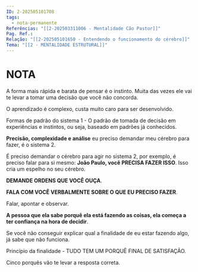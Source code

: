 ```yaml
---
ID: 2-202505101708
tags:
  - nota-permanente
Referências: "[[2-202503311006 - Mentalidade Cão Pastor]]"
Pag. Ref.: 
Relação: "[[2-202505101650 - Entendendo o funcionamento do cérebro]]"
Tema: "[[2 - MENTALIDADE ESTRUTURAL]]"
---
```

# NOTA 

A forma mais rápida e barata de pensar é o instinto.  Muita das vezes ele vai te levar a tomar uma decisão que você não concorda.

O aprendizado é complexo, custa muito caro para ser desenvolvido.

Formas de padrão do sistema 1 - O padrão de tomada de decisão em experiências e instintos, ou seja, baseado em padrões já conhecidos.

**Precisão, complexidade e análise** eu preciso demandar meu cérebro para fazer, é o sistema 2.

É preciso demandar o cérebro para agir no sistema 2, por exemplo, é preciso falar para si mesmo: **João Paulo, você PRECISA FAZER ISSO**. Isso cria um espelho no seu cérebro.

**DEMANDE ORDENS QUE VOCÊ OUÇA**.

**FALA COM VOCÊ VERBALMENTE SOBRE O QUE EU PRECISO FAZER**.

Falar, apontar e observar.

**A pessoa que ela sabe porquê ela está fazendo as coisas, ela começa a ter confiança na hora de decidir**.

Se você não conseguir explicar qual a finalidade de eu estar fazendo algo, já sabe que não funciona.

Princípio da finalidade - TUDO TEM UM PORQUÊ FINAL DE SATISFAÇÃO.

Cinco porquês vão te levar a resposta correta.





